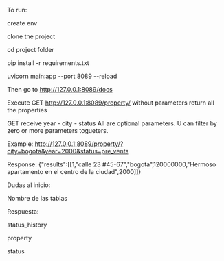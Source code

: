 
To run:

create env

clone the project

cd project folder

pip install -r requirements.txt

uvicorn main:app --port 8089 --reload

Then go to http://127.0.0.1:8089/docs

Execute GET http://127.0.0.1:8089/property/ without parameters return all the properties

GET  receive     year - city  - status   All are optional parameters. U can filter by zero or more parameters togueters.

Example:
http://127.0.0.1:8089/property/?city=bogota&year=2000&status=pre_venta

Response:
{"results":[[1,"calle 23 #45-67","bogota",120000000,"Hermoso apartamento en el centro de la ciudad",2000]]}




Dudas al inicio:

Nombre de las tablas 

Respuesta:

status_history

property

status






